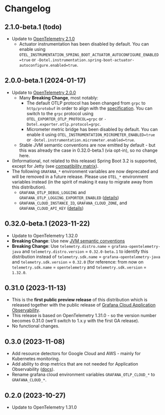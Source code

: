 # Changelog

## 2.1.0-beta.1 (todo)

- Update to [OpenTelemetry 2.1.0](https://github.com/open-telemetry/opentelemetry-java-instrumentation/blob/main/CHANGELOG.md#version-210-2024-02-15)
  - Actuator instrumentation has been disabled by default. You can enable using
    `OTEL_INSTRUMENTATION_SPRING_BOOT_ACTUATOR_AUTOCONFIGURE_ENABLED=true` or
    `-Dotel.instrumentation.spring-boot-actuator-autoconfigure.enabled=true`.

## 2.0.0-beta.1 (2024-01-17)

- Update to [OpenTelemetry 2.0.0](https://github.com/open-telemetry/opentelemetry-java-instrumentation/blob/main/CHANGELOG.md#version-200-2024-01-12)
  - Many **Breaking Change**, most notably:
    - The default OTLP protocol has been changed from `grpc` to `http/protobuf` in order to align with
        the [specification](https://github.com/open-telemetry/opentelemetry-specification/blob/v1.28.0/specification/protocol/exporter.md#specify-protocol).
        You can switch to the `grpc` protocol using `OTEL_EXPORTER_OTLP_PROTOCOL=grpc`
        or `-Dotel.exporter.otlp.protocol=grpc`.
    - Micrometer metric bridge has been disabled by default. You can enable it using
        `OTEL_INSTRUMENTATION_MICROMETER_ENABLED=true`
        or `-Dotel.instrumentation.micrometer.enabled=true`.
  - Stable JVM semantic conventions are now emitted by default - but this was already the case in 0.32.0-beta.1
     (via opt-in), so no change here.
- (Informational, not related to this release) Spring Boot 3.2 is supported, except for Jetty
  (see [compatibility matrix](README.md#compatibility)).
- The following `GRAFANA_*` environment variables are now deprecated and will be removed in a future release.
  Please use `OTEL_*` environment variables instead
  (in the spirit of making it easy to migrate away from this distribution).
  - `GRAFANA_OTLP_DEBUG_LOGGING` and `GRAFANA_OTLP_LOGGING_EXPORTER_ENABLED`
      ([details](README.md#enable-otlp-debug-logging))
  - `GRAFANA_CLOUD_INSTANCE_ID`, `GRAFANA_CLOUD_ZONE`, and `GRAFANA_CLOUD_API_KEY`
      ([details](README.md#grafana-cloud-otlp-gateway))

## 0.32.0-beta.1 (2023-11-22)

- Update to OpenTelemetry 1.32.0
- **Breaking Change**: Use new [JVM semantic conventions](https://opentelemetry.io/docs/specs/semconv/runtime/jvm-metrics/)
- **Breaking Change**: Use `telemetry.distro.name` = `grafana-opentelemetry-java`
  and `telemetry.distro.version` = `0.32.0-beta.1` to identify this distribution instead of
  `telemetry.sdk.name` = `grafana-opentelemetry-java` and `telemetry.sdk.version` = `0.32.0`
  (for reference: from now on `telemetry.sdk.name` = `opentelemetry` and `telemetry.sdk.version` = `1.32.0`.

## 0.31.0 (2023-11-13)

- This is the **first public preview release** of this distribution which is released together with the
  public release of
  [Grafana Cloud Application Observability](https://grafana.com/docs/grafana-cloud/monitor-applications/application-observability/).
- This release is based on OpenTelemetry 1.31.0 - so the version number becomes 0.31.0
  (we'll switch to 1.x.y with the first GA release).
- No functional changes.

## 0.3.0 (2023-11-08)

- Add resource detectors for Google Cloud and AWS - mainly for Kubernetes monitoring.
- Add ability to drop metrics that are not needed for Application Observability ([docs](README.md#data-saver)).
- Rename grafana cloud environment variables `GRAFANA_OTLP_CLOUD_*` to `GRAFANA_CLOUD_*`.

## 0.2.0 (2023-10-27)

- Update to OpenTelemetry 1.31.0
